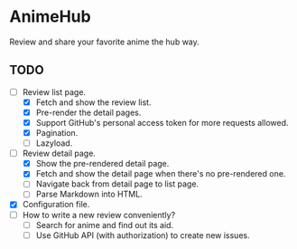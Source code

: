 # AnimeHub

Review and share your favorite anime the hub way.

## TODO

 - [ ] Review list page.
   - [x] Fetch and show the review list.
   - [x] Pre-render the detail pages.
   - [x] Support GitHub's personal access token for more requests allowed.
   - [x] Pagination.
   - [ ] Lazyload.
 - [ ] Review detail page.
   - [x] Show the pre-rendered detail page.
   - [x] Fetch and show the detail page when there's no pre-rendered one.
   - [ ] Navigate back from detail page to list page.
   - [ ] Parse Markdown into HTML.
 - [x] Configuration file.
 - [ ] How to write a new review conveniently?
   - [ ] Search for anime and find out its aid.
   - [ ] Use GitHub API (with authorization) to create new issues.
